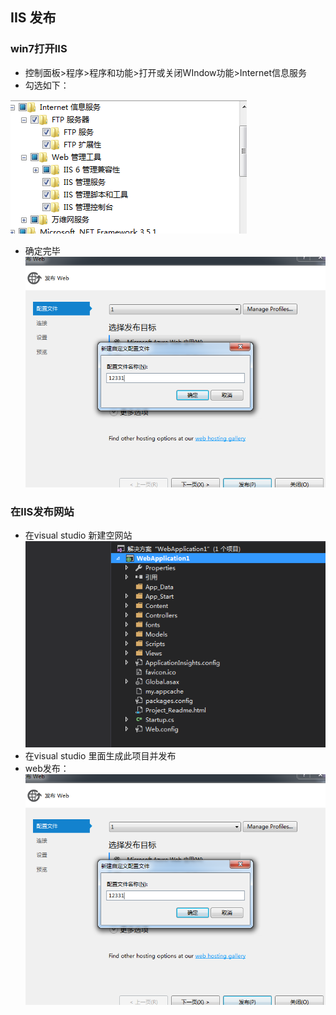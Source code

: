 ## IIS 发布
### win7打开IIS
 - 控制面板>程序>程序和功能>打开或关闭WIndow功能>Internet信息服务
 - 勾选如下：
 
 ![](/assets/微信图片_20170809151824.png)
 - 确定完毕
![](/assets/微信图片_20170809152538.png)
### 在IIS发布网站
  - 在visual studio 新建空网站
  ![](/assets/微信图片_20170809152310.png)
  - 在visual studio 里面生成此项目并发布
  - web发布：
   ![](/assets/微信图片_20170809152538.png)
   <div style="width:100px;height:100px;back-ground:red;">
 